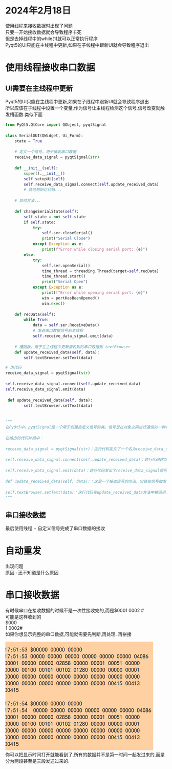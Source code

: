 # 2024年2月18日
使用线程来接收数据时出现了问题    
只要一开始接收数据就会导致程序卡死    
但是去掉线程中的while(1)就可以正常执行程序  
Pyqt5的UI只能在主线程中更新,如果在子线程中跟新UI就会导致程序退出 

# 使用线程接收串口数据

## UI需要在主线程中更新
Pyqt5的UI只能在主线程中更新,如果在子线程中跟新UI就会导致程序退出     
所以应该在子线程中设置一个变量,作为信号让主线程检测这个信号,信号改变就触发槽函数.类似下面    
~~~python
from PyQt5.QtCore import QObject, pyqtSignal

class SerialGUI(QWidget, Ui_Form):
    state = True

    # 定义一个信号，用于接收串口数据
    receive_data_signal = pyqtSignal(str)

    def __init__(self):
        super().__init__()
        self.setupUi(self)
        self.receive_data_signal.connect(self.update_received_data)
        # 其他初始化代码...

    # 其他方法...

    def changeSerialState(self):
        self.state = not self.state
        if self.state:
            try:
                self.ser.closeSerial()
                print("Serial Close")
            except Exception as e:
                print(f"Error while closing serial port: {e}")
        else:
            try:
                self.ser.openSerial()
                time_thread = threading.Thread(target=self.recData)
                time_thread.start()
                print("Serial Open")
            except Exception as e:
                print(f"Error while opening serial port: {e}")
                win = portHasBeenOpened()
                win.exec()

    def recData(self):
        while True:
            data = self.ser.ReceiveData()
            # 发送串口数据信号到主线程
            self.receive_data_signal.emit(data)

    # 槽函数，用于在主线程中更新接收到的串口数据到 textBrowser
    def update_received_data(self, data):
        self.textBrowser.setText(data)
~~~


~~~python
# 伪代码
receive_data_signal = pyqtSignal(str)

self.receive_data_signal.connect(self.update_received_data)
self.receive_data_signal.emit(data)

 def update_received_data(self, data):
        self.textBrowser.setText(data)

        
"""
在PyQt5中，pyqtSignal是一个用于创建自定义信号的类。信号是在对象之间进行通信的一种机制，当某个事件发生时，会发送信号，其他对象可以连接到这个信号并在接收到信号时执行特定的操作。

在给出的代码片段中：

receive_data_signal = pyqtSignal(str)：这行代码定义了一个名为receive_data_signal的自定义信号，该信号传递一个字符串参数。

self.receive_data_signal.connect(self.update_received_data)：这行代码建立了一个连接，将receive_data_signal信号与update_received_data方法关联起来。这意味着当receive_data_signal信号发出时，会调用update_received_data方法，并将传递的数据作为参数传递给它。

self.receive_data_signal.emit(data)：这行代码发出了receive_data_signal信号，并传递了data作为参数。这将触发与之连接的update_received_data方法。

def update_received_data(self, data):：这是一个接收信号的方法，它会在信号被发出时被调用。在这个例子中，update_received_data方法接收一个字符串参数data。

self.textBrowser.setText(data)：这行代码在update_received_data方法中被调用，它将接收到的data字符串设置为textBrowser组件的文本内容，以更新UI界面显示。
"""

~~~

## 串口接收数据
最后使用线程 + 自定义信号完成了串口数据的接收  


# 自动重发
出现问题  
原因 : 还不知道是什么原因  

# 串口接收数据

有时候串口在接收数据的时候不是一次性接收完的,而是$0001 0002 #      
可能是这样收到的    
$000      
1 0002#        
如果你想显示完整的串口数据,可能就需要先判断,再处理.   再拼接       

![img.png](img.png)   
你可以把显示时间打开就能看到了,所有的数据并不是第一时间一起发过来的,而是分为两段甚至是三段发送过来的.     